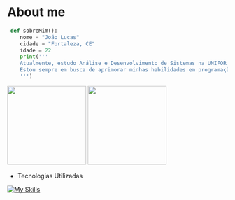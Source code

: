 # About me
```python
 def sobreMim():
    nome = "João Lucas"
    cidade = "Fortaleza, CE"
    idade = 22
    print('''
    Atualmente, estudo Análise e Desenvolvimento de Sistemas na UNIFOR e no SENAC.
    Estou sempre em busca de aprimorar minhas habilidades em programação e desenvolvimento de software.
    ''')
```
<div>
  <img height="180em" src="https://github-readme-stats.vercel.app/api?username=Joaolucasos169&show_icons=true&theme=tokyonight"/>
  <img height="180em" src="https://github-readme-stats.vercel.app/api/top-langs/?username=Joaolucasos169&layout=compact&theme=tokyonight"/>
</div>


* Tecnologias Utilizadas
  
[![My Skills](https://skillicons.dev/icons?i=py,java,js,html,css,nodejs,react,git,discord,github,postgres,vite,&theme=dark)](https://skillicons.dev)

